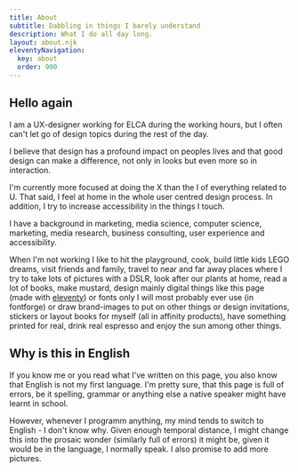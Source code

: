 ```yaml
---
title: About
subtitle: Dabbling in things I barely understand 
description: What I do all day long.
layout: about.njk
eleventyNavigation:
  key: about
  order: 900
---
```


## Hello again
I am a UX-designer working for ELCA during the working hours, but I often can't let go of design topics during the rest of the day. 

I believe that design has a profound impact on peoples lives and that good design can make a difference, not only in looks but even more so in interaction. 

I'm currently more focused at doing the X than the I of everything related to U. That said, I feel at home in the whole user centred design process. In addition, I try to increase accessibility in the things I touch.

I have a background in marketing, media science, computer science, marketing, media research, business consulting, user experience and accessibility.

When I'm not working I like to hit the playground, cook, build little kids LEGO dreams, visit friends and family, travel to near and far away places where I try to take lots of pictures with a DSLR, look after our plants at home, read a lot of books, make mustard, design mainly digital things like this page (made with [eleventy](https://www.11ty.dev/)) or fonts only I will most probably ever use (in fontforge) or draw brand-images to put on other things or design invitations, stickers or layout books for myself (all in affinity products), have something printed for real, drink real espresso and enjoy the sun among other things. 

## Why is this in English
If you know me or you read what I've written on this page, you also know that English is not my first language. I'm pretty sure, that this page is full of errors, be it spelling, grammar or anything else a native speaker might have learnt in school.

However, whenever I programm anything, my mind tends to switch to English - I don't know why. Given enough temporal distance, I might change this into the prosaic wonder (similarly full of errors) it might be, given it would be in the language, I normally speak. I also promise to add more pictures. 